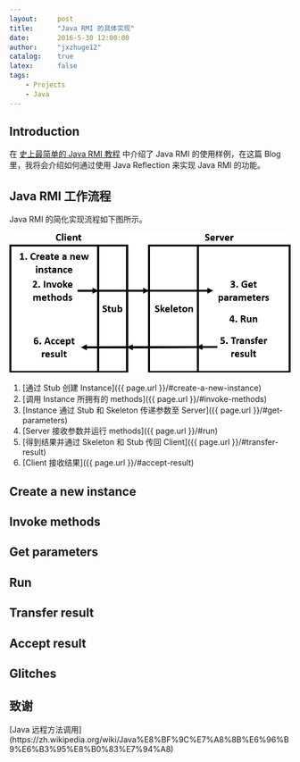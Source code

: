 ```yaml
---
layout:     post
title:      "Java RMI 的具体实现"
date:       2016-5-30 12:00:00
author:     "jxzhuge12"
catalog:    true
latex:      false
tags:
    - Projects
    - Java
---
```


## Introduction

在 [史上最简单的 Java RMI 教程](http://jxzhuge12.me/2016/04/11/Java-rmi-case/) 中介绍了 Java RMI 的使用样例，在这篇 Blog 里，我将会介绍如何通过使用 Java Reflection 来实现 Java RMI 的功能。

## Java RMI 工作流程

Java RMI 的简化实现流程如下图所示。

<img src="/img/in-post/rmi_implementation.png" width="520">

1. [通过 Stub 创建 Instance]({{ page.url }}/#create-a-new-instance)
2. [调用 Instance 所拥有的 methods]({{ page.url }}/#invoke-methods)
3. [Instance 通过 Stub 和 Skeleton 传递参数至 Server]({{ page.url }}/#get-parameters)
4. [Server 接收参数并运行 methods]({{ page.url }}/#run)
5. [得到结果并通过 Skeleton 和 Stub 传回 Client]({{ page.url }}/#transfer-result)
6. [Client 接收结果]({{ page.url }}/#accept-result) 

## Create a new instance




## Invoke methods





## Get parameters





## Run





## Transfer result





## Accept result





## Glitches






## 致谢

<a target="_blank" href="https://zh.wikipedia.org/wiki/Java%E8%BF%9C%E7%A8%8B%E6%96%B9%E6%B3%95%E8%B0%83%E7%94%A8">
    <span class="fa-stack fa-lg">
        <i class="fa fa-circle fa-stack-2x"></i>
        <i class="fa fa-wikipedia-w fa-stack-1x fa-inverse"></i>
    </span>
</a>[Java 远程方法调用](https://zh.wikipedia.org/wiki/Java%E8%BF%9C%E7%A8%8B%E6%96%B9%E6%B3%95%E8%B0%83%E7%94%A8)

